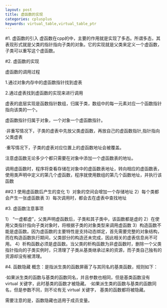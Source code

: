 ```yaml
---
layout: post
title: 虚函数的实现
categories: cplusplus
keywords: virtual_table,virtual_table_ptr
---
```

#1. 虚函数的引入
虚函数在cpp的中，主要的作用就是实现了多态。所谓多态，其表现形式就是父类的指针指向子类的对象。它的实现就是父类来定义一个虚函数，子类可以重写这个虚函数。

#2. 虚函数的实现

虚函数的调用过程

1.通过对象内存中的虚函数指针找到虚表

2.通过虚表找到虚函数的实现来进行调用

虚表的底层实现是函数指针数组，归属于类，数组中的每一元素对应一个函数指针指向该类的一个。

虚函数指针归属于对象，一个对象一个虚函数指针。

·非重写情况下，子类的虚表中先放父类虚函数，再放自己的虚函数指针,指针指向父类虚表

·重写情况下，子类的虚表对应位置上的虚函数地址会被覆盖。

注意虚函数无论多少个都只需要在对象中添加一个虚函数表的地址。

调用虚函数时，程序将查看存储在对象中的虚函数表地址，转向相应的虚函数表，使用类声明中定义的第几个虚函数，程序就使用数组的第几个函数地址，并执行该函数

##2.1 使用虚函数后产生的变化
1）对象的空间会增加一个存储地址
2）每个类都会产生一张虚函数表
3）每次调用时，都会去在虚表中查找地址

#3. 虚函数注意事项

1） “一虚都虚”，父类声明虚函数后，子类和其子类中，该函数都是虚的
2）在使用父类指针指向子类对象时，将根据子类的对象类型来调用虚函数
3）构造函数不能是虚函数。因为虚函数的主要特性是支持动态绑定，首先需要完整的对象结构，而在构造函数执行期间，父类部分的构造还未完成，因此相关的虚表信息尚不可用。
4）析构函数必须是虚函数。当父类的析构函数为非虚函数时，删除一个父类指针指向的子类实例时，只清理了子类从基类继承过来的资源，而子类自己独有的资源却没有被清理。

#4. 函数隐藏
概念：是指派生类的函数屏蔽了与其同名的基类函数，规则如下：

·如果派生类的函数与基类的函数同名，并且参数也相同，但是基类函数没有 virtual 关键字，此时基类的函数才被隐藏。
·如果派生类的函数与基类的函数同名，但是参数不同，则不论有无 virtual 关键字， 基类的函数都将被隐藏。

需要注意的是，函数隐藏也适用于成员变量。
